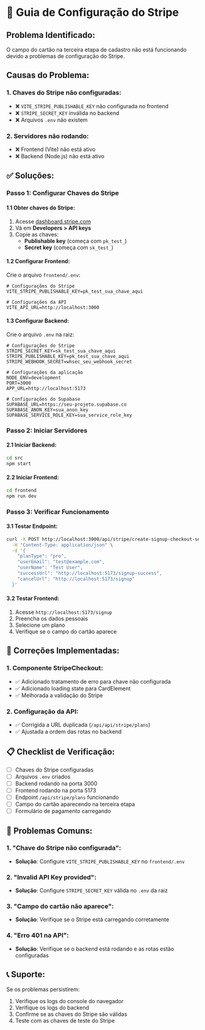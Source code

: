 # 🚀 Guia de Configuração do Stripe

## **Problema Identificado:**
O campo do cartão na terceira etapa de cadastro não está funcionando devido a problemas de configuração do Stripe.

## **Causas do Problema:**

### **1. Chaves do Stripe não configuradas:**
- ❌ `VITE_STRIPE_PUBLISHABLE_KEY` não configurada no frontend
- ❌ `STRIPE_SECRET_KEY` inválida no backend
- ❌ Arquivos `.env` não existem

### **2. Servidores não rodando:**
- ❌ Frontend (Vite) não está ativo
- ❌ Backend (Node.js) não está ativo

## **✅ Soluções:**

### **Passo 1: Configurar Chaves do Stripe**

#### **1.1 Obter chaves do Stripe:**
1. Acesse [dashboard.stripe.com](https://dashboard.stripe.com)
2. Vá em **Developers > API keys**
3. Copie as chaves:
   - **Publishable key** (começa com `pk_test_`)
   - **Secret key** (começa com `sk_test_`)

#### **1.2 Configurar Frontend:**
Crie o arquivo `frontend/.env`:
```env
# Configurações do Stripe
VITE_STRIPE_PUBLISHABLE_KEY=pk_test_sua_chave_aqui

# Configurações da API
VITE_API_URL=http://localhost:3000
```

#### **1.3 Configurar Backend:**
Crie o arquivo `.env` na raiz:
```env
# Configurações do Stripe
STRIPE_SECRET_KEY=sk_test_sua_chave_aqui
STRIPE_PUBLISHABLE_KEY=pk_test_sua_chave_aqui
STRIPE_WEBHOOK_SECRET=whsec_seu_webhook_secret

# Configurações da aplicação
NODE_ENV=development
PORT=3000
APP_URL=http://localhost:5173

# Configurações do Supabase
SUPABASE_URL=https://seu-projeto.supabase.co
SUPABASE_ANON_KEY=sua_anon_key
SUPABASE_SERVICE_ROLE_KEY=sua_service_role_key
```

### **Passo 2: Iniciar Servidores**

#### **2.1 Iniciar Backend:**
```bash
cd src
npm start
```

#### **2.2 Iniciar Frontend:**
```bash
cd frontend
npm run dev
```

### **Passo 3: Verificar Funcionamento**

#### **3.1 Testar Endpoint:**
```bash
curl -X POST http://localhost:3000/api/stripe/create-signup-checkout-session \
  -H "Content-Type: application/json" \
  -d '{
    "planType": "pro",
    "userEmail": "test@example.com",
    "userName": "Test User",
    "successUrl": "http://localhost:5173/signup-success",
    "cancelUrl": "http://localhost:5173/signup"
  }'
```

#### **3.2 Testar Frontend:**
1. Acesse `http://localhost:5173/signup`
2. Preencha os dados pessoais
3. Selecione um plano
4. Verifique se o campo do cartão aparece

## **🔧 Correções Implementadas:**

### **1. Componente StripeCheckout:**
- ✅ Adicionado tratamento de erro para chave não configurada
- ✅ Adicionado loading state para CardElement
- ✅ Melhorada a validação do Stripe

### **2. Configuração da API:**
- ✅ Corrigida a URL duplicada (`/api/api/stripe/plans`)
- ✅ Ajustada a ordem das rotas no backend

## **📋 Checklist de Verificação:**

- [ ] Chaves do Stripe configuradas
- [ ] Arquivos `.env` criados
- [ ] Backend rodando na porta 3000
- [ ] Frontend rodando na porta 5173
- [ ] Endpoint `/api/stripe/plans` funcionando
- [ ] Campo do cartão aparecendo na terceira etapa
- [ ] Formulário de pagamento carregando

## **🚨 Problemas Comuns:**

### **1. "Chave do Stripe não configurada":**
- **Solução**: Configure `VITE_STRIPE_PUBLISHABLE_KEY` no `frontend/.env`

### **2. "Invalid API Key provided":**
- **Solução**: Configure `STRIPE_SECRET_KEY` válida no `.env` da raiz

### **3. "Campo do cartão não aparece":**
- **Solução**: Verifique se o Stripe está carregando corretamente

### **4. "Erro 401 na API":**
- **Solução**: Verifique se o backend está rodando e as rotas estão configuradas

## **📞 Suporte:**

Se os problemas persistirem:
1. Verifique os logs do console do navegador
2. Verifique os logs do backend
3. Confirme se as chaves do Stripe são válidas
4. Teste com as chaves de teste do Stripe 
